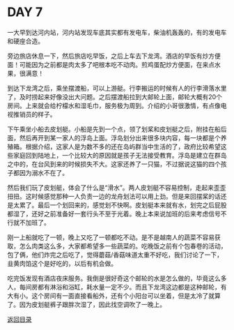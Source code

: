 
# DAY 7

一大早到达河内站，河内站发现车底其实都有发电车，柴油机轰轰的，有的发电车和硬座合造。

旁边旅店休息一下，然后旅店吃早饭，之后上车去下龙湾。酒店的早饭有炒方便面！可能因为之前都是肉太多了吧根本吃不动肉。煎鸡蛋配炒方便面，在来点水果，很满意！

到达下龙湾之后，乘坐摆渡船，可以上游艇。行李搬运的时候有人的行李滑落水里了，及时捞起来好像没出大问题。之后摆渡船拉到大邮轮上面，邮轮大概有20个房间。上来就会给柠檬水和湿毛巾，服务极为周到。介绍的小哥很激情，有点像电视推销员的样子。

下午乘坐小船去皮划艇。小船是先到一个点，领了划桨和皮划艇之后，附挂在船后面，然后再开到某一家人的浮岛上面。浮岛划分出来很多块内容，每一块都是个养殖箱。根据介绍，这家人是为数不多的还在岛屿群当中生活的了，政府比较希望这些家庭回到陆地上，一个比较大的原因就是孩子无法接受教育。浮岛是建立在群岛之中的，在台风到来的时候损失不大。这家还养了一只猫，不过据说这猫的四个孩子都因为溺水不在了。

然后我们玩了皮划艇，体会了什么是“滑水”。两人皮划艇不容易控制，走起来歪歪扭扭。这时候感觉那种一人负责一边的龙舟划法可以用上劲。但是来回摆桨的话还是太累了。最后一个划回来的，感觉划不快啊。皮划艇本来就有水，划完之后屁股都湿了，还好之前准备好一套行头不至于光着。晚上本来说加班的后来考虑信号不行就不加班了。

刚一上船就吃了一顿，晚上又吃了一顿都吃不动。是不是越南人的蔬菜不容易获取，怎么肉类这么多，大家都希望多一些蔬菜的。吃晚饭之前有个包春卷的活动，包了俩，他们炸完之后吃了，觉得蘑菇/香菇味道太重不好吃，我们讨论了一下，韭黄肉馅这个是好吃的，以后有机会做。

吃完饭发现有酒店夜床服务。我倒是很好奇这个邮轮的水是怎么做的，毕竟这么多人，每间房都有淋浴和浴缸，耗水量一定不少。而且下龙湾这边都是这种邮轮，有大有小。这个房间有一面直接看船外，还有个小阳台可以坐着，但是太冷了就算了。因为皮划艇裤子跟胖次湿了，因此找空调吹了一晚上。




[返回目录](README.md)
